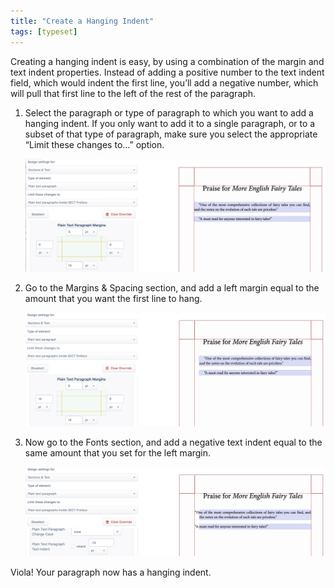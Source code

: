 ```yaml
---
title: "Create a Hanging Indent"
tags: [typeset]
---
```

 
<html><body><section data-type="chapter" class="hsecchapter" data-hederis-type="hsecchapter" id="hanging-indent" data-pi-attrs="id: hanging-indent; data-tags: typeset;" role="doc-chapter" data-tags="typeset" data-author-name=" " data-book-title=" " title="Create a Hanging Indent"><p class="hblkp" data-hederis-type="hblkp" id="pzQK47EN6">Creating a hanging indent is easy, by using a combination of the margin and text indent properties. Instead of adding a positive number to the text indent field, which would indent the first line, you&#8217;ll add a negative number, which will pull that first line to the left of the rest of the paragraph.</p><ol class="hwprnumlist" data-hederis-type="hwprnumlist" id="pNHoUX6OI"><li class="hblkoli" data-hederis-type="hblkoli" id="liVxN7YYmw"><p class="hblkoli" data-hederis-type="hblklip" id="pkHzwiM6u">Select the paragraph or type of paragraph to which you want to add a hanging indent. If you only want to add it to a single paragraph, or to a subset of that type of paragraph, make sure you select the appropriate &#8220;Limit these changes to&#8230;&#8221; option.</p><img data-hederis-type="hblkimg" class="hblkimg" id="pzmiunNhO" src="/images/hanging1.png" data-img-src="/images/hanging1.png"/></li><li class="hblkoli" data-hederis-type="hblkoli" id="lig28pLf0s"><p class="hblkoli" data-hederis-type="hblklip" id="pFTxlaqGf">Go to the Margins &amp; Spacing section, and add a left margin equal to the amount that you want the first line to hang.</p><img data-hederis-type="hblkimg" class="hblkimg" id="pud968Ovm" src="/images/hanging2.png" data-img-src="/images/hanging2.png"/></li><li class="hblkoli" data-hederis-type="hblkoli" id="liDEjQcfDC"><p class="hblkoli" data-hederis-type="hblklip" id="pf65t142S">Now go to the Fonts section, and add a negative text indent equal to the same amount that you set for the left margin.</p><img data-hederis-type="hblkimg" class="hblkimg" id="pRjQq8aR4" src="/images/hanging3.png" data-img-src="/images/hanging3.png"/></li></ol><p class="hblkp" data-hederis-type="hblkp" id="pNKRXGmae">Viola! Your paragraph now has a hanging indent.</p></section></body></html>
